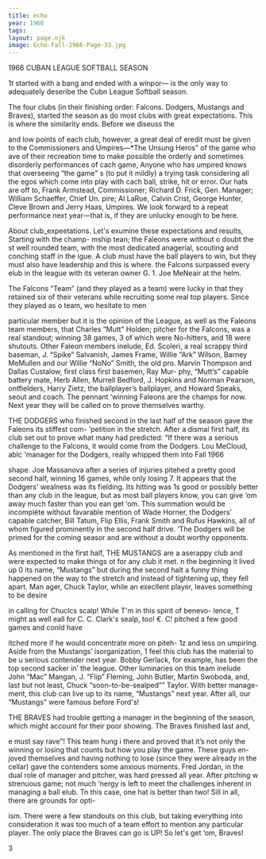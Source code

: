 ```yaml
---
title: echo
year: 1966
tags:
layout: page.njk
image: Echo-Fall-1966-Page-33.jpg
---
```

1966 CUBAN LEAGUE SOFTBALL SEASON

1t started with a bang and ended with a winpor—
is the only way to adequately deseribe the Cubn
League Softball season.

The four clubs (in their finishing order: Falcons.
Dodgers, Mustangs and Braves), started the season
as do most clubs with great expectations. This
is where the similarity ends. Before we diseuss the

and low points of each club, however, a great
deal of eredit must be given to the Commissioners
and Umpires—*The Unsung Heros” of the game who
ave of their recreation time to make possible the
orderly and sometimes disorderly performances of
cach game, Anyone who has umpired knows that
overseeing “the game" s (to put it mildly) a trying
task considering all the egos which come into play
with cach ball, strike, hit or error. Our hats are off
to, Frank Armstead, Commissioner; Richard D.
Frick, Gen. Manager; William Schaeffer, Chief Un.
pire; Al LaRue, Calvin Crist, George Hunter, Cleve
Brown and Jerry Haas, Umpires. We look forward
to a repeat performance next year—that is, if they
are unlucky enough to be here.

About club_expeetations. Let's exumine these
expectations and results, Starting with the champ-
mship tean; the Faleons were without o doubt the
st well rounded team, with the most dedicated
anagerial, scouting and conching staff in the
igue. A club must have the ball players to win,
but they must also have leadership and this is where.
the Falcons surpassed every elub in the league with
its veteran owner G. 1. Joe MeNeair at the helm.

The Falcons “Team” (and they played as a team)
were Iucky in that they retained six of their veterans
while recruiting some real top players. Since they
played as o team, wo hesitate to men

particular member but it is the opinion of the
League, as well as the Faleons team members, that
Charles “Mutt” Holden; pitcher for the Falcons, was
a real standout; winning 38 games, 3 of which were
No-hitters, and 18 were shutouts. Other Faleon
members inelude, Ed. Scoleri, a real scrappy third
baseman, J. “Spike” Salvanish, James Frame, Willie
“Ark” Wilson, Barney MeMullen and our Willie
“NoNo” Smith, the old pro. Marvin Thompson and
Dallas Custalow, first class first basemen, Ray Mur-
phy, “Mutt’s” capable battery mate, Herb Allen,
Murrell Bedford, J. Hopkins and Norman Pearson,
ontfielders, Harry Zietz, the ballplayer’s ballplayer,
and Howard Speaks, seout and coach. The pennant
‘winning Faleons are the champs for now. Next year
they will be called on to prove themselves warthy.

THE DODGERS who finished second in the last
half of the season gave the Faleons its stiffest com-
‘petition in the stretch. After a dismal first half, its
club set out to prove what many had predicted:
“If there was a serious challenge to the Falcons,
it would come from the Dodgers. Lou MeCloud, ablc
‘manager for the Dodgers, really whipped them into
Fall 1966

shape. Joe Massanova after a series of injuries
pitehed a pretty good second half, winning 16 games,
while only losing 7. It appears that the Dodgers'
wealness was its fielding. Its hitting was 1s good or
possibly better than any club in the league, but as
most ball players know, you can give ‘om away much
faster than you ean get ‘om. This summation would
be incompléte without favarable mention of Wade
Horner, the Dodgers’ capable catcher, Bill Tatum,
Flip Ellis, Frank Smith and Rufus Hawkins, all of
whom figured prominently in the second half drive.
‘The Dodgers will be primed for the coming seasor
and are without a doubt worthy opponents.

As mentioned in the first half, THE MUSTANGS
are a aserappy club and were expected to make things
ot for any club it met. n the beginning it lived up
0 its name, “Mustangs” but during the second halt
a funny thing happened on the way to the stretch
and instead of tightening up, they fell apart. Man
ager, Chuck Taylor, while an execllent player, leaves
something to be desire

in calling for
Chuclcs scalp! While T'm in this spirit of benevo-
lence, T might as well eall for C. C. Clark's sealp, too!
€. C! pitched a few good games and conld have

itched more if he would concentrate more on piteh-
1z and less on umpiring. Aside from the Mustangs’
isorganization, 1 feel this club has the material to
be u serious contender next year. Bobby Gerlack, for
example, has been the top second sacker in’ the
league. Other luminaries on this team inelude John
“Mac” Mangan, J. “Flip” Fleming, John Butler,
Martin Swoboda, and, last but not least, Chuck
“soon-to-be-sealped”” Taylor. With better manage-
ment, this club can live up to its name, “Mustangs”
next year. After all, our “Mustangs” were famous
before Ford's!

THE BRAVES had trouble getting a manager in
the beginning of the season, which might account for
their poor showing. The Braves finished last and,

e must say
rave”! This team hung i there and
proved that it’s not only the winning or losing that
counts but how you play the game. These guys en-
joved themselves and having nothing to lose (since
they were already in the cellar) gave the contenders
some anxious moments. Fred Jordan, in the dual
role of manager and pitcher, was hard pressed all
year. After pitching w strenuous game; not much
‘nergy is left to meet the challenges inherent in
managing a ball elub. Tn this case, one hat is better
than two! Sill in all, there are grounds for opti-

ism. There were a few standouts on this club, but
taking everything into consideration it was too much
of a team effort to mention any particular player.
The only place the Braves can go is UP! So let's
get ‘om, Braves!

3
